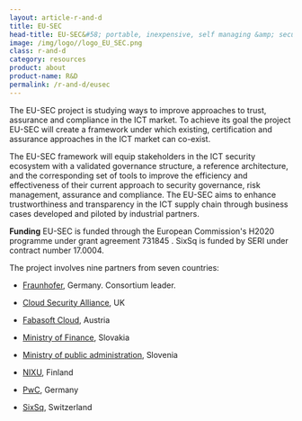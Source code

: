 ```yaml
---
layout: article-r-and-d
title: EU-SEC
head-title: EU-SEC&#58; portable, inexpensive, self managing &amp; secure cloud
image: /img/logo//logo_EU_SEC.png
class: r-and-d
category: resources
product: about
product-name: R&D
permalink: /r-and-d/eusec
---
```


The EU-SEC project is studying ways to improve approaches to trust, assurance and compliance in the ICT market. To achieve its goal the project EU-SEC will create a framework under which existing, certification and assurance approaches in the ICT market can co-exist.

The EU-SEC framework will equip stakeholders in the ICT security ecosystem with a validated governance structure, a reference architecture, and the corresponding set of tools to improve the efficiency and effectiveness of their current approach to security governance, risk management, assurance and compliance. The EU-SEC aims to enhance trustworthiness and transparency in the ICT supply chain through business cases developed and piloted by industrial partners. 

**Funding** EU-SEC is funded through the European Commission's H2020
  programme under grant agreement 731845 . SixSq is funded by SERI under contract number 17.0004.

The project involves nine partners from seven countries:

- [Fraunhofer](https://www.fraunhofer.de), Germany. Consortium leader.

- [Cloud Security Alliance](https://cloudsecurityalliance.org), UK

- [Fabasoft Cloud](https://www.fabasoft.com/en/), Austria 

- [Ministry of Finance](http://www.finance.gov.sk/en/), Slovakia

- [Ministry of public administration](http://www.mju.gov.si/en/), Slovenia

- [NIXU](https://www.nixu.com), Finland 

- [PwC](http://www.pwc.de/en/), Germany

- [SixSq](http://sixsq.com), Switzerland 
